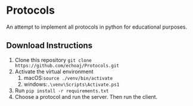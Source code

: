 # Protocols

An attempt to implement all protocols in python for educational purposes.

## Download Instructions
1. Clone this repository `git clone https://github.com/echoaj/Protocols.git`
2. Activate the virtual environment 
   1. macOS:`source ./venv/bin/activate`
   2. windows:`.\venv\Scripts\Activate.ps1`
3. Run `pip install -r requirements.txt`
4. Choose a protocol and run the server.  Then run the client.
